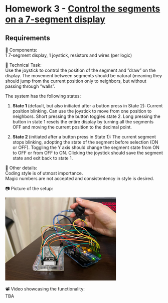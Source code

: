 # Homework 3 - [Control the segments on a 7-segment display](./H3.ino)
## Requirements
:diamond_shape_with_a_dot_inside: Components:  
1 7-segment display, 1 joystick, resistors and wires (per logic)  

:diamond_shape_with_a_dot_inside: Technical Task:  
Use the joystick to control the position of the segment and ”draw” on the display. The movement between segments should be natural (meaning they should jump from the current position
only to neighbors, but without passing through ”walls”.  

The system has the following states:
1. <b> State 1 </b>(default, but also initiated after a button press in State 2): Current position blinking. Can use the joystick to move from one position to neighbors. Short pressing the button toggles state 2. Long pressing the button in state 1 resets the entire display by turning all the segments OFF and moving the current position to the decimal point.

2. <b> State 2 </b>(initiated after a button press in State 1): The current segment stops blinking, adopting the state of the segment before
selection (ON or OFF). Toggling the Y axis should change the segment state from ON to OFF or from OFF to ON.
Clicking the joystick should save the segment state and exit back to state 1.

:large_orange_diamond: Other details:  
Coding style is of utmost importance.  
Magic numbers are not accepted and consistentency in style is desired.   

:camera: Picture of the setup:     
   
<img src="./Setup.jpeg" width=70% height=70%>

:film_projector: Video showcasing the functionality:  
TBA
